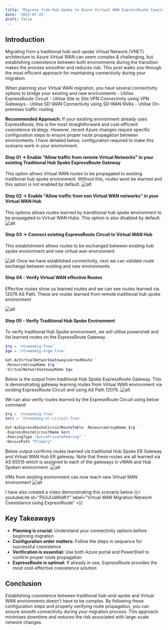 ```yaml
---
title: 'Migrate from Hub-Spoke to Azure Virtual WAN ExpressRoute Coexistence Guide'
date: '2025-07-25'
draft: false
---
```


## Introduction 
Migrating from a traditional hub-and-spoke Virtual Network (VNET) architecture to Azure Virtual WAN can seem complex & challenging, but establishing coexistence between both environments during the transition makes the process smoother and reduces risk. This post walks you through the most efficient approach for maintaining connectivity during your migration.

When planning your Virtual WAN migration, you have several connectivity options to bridge your existing and new environments
	- Utilise ExpressRoute Circuit 
	- Utilise Site to Site VPN Connectivity using VPN Gateways
	- Utilise SD-WAN Connectivity using SD-WAN NVAs 
	- Utilise On-premises traffic routing 

**Recommended Approach:** If your existing environment already uses ExpressRoute, this is the most straightforward and cost-efficient coexistence strategy. However, recent Azure changes require specific configuration steps to ensure proper route propagation between environments. I have detailed below, configuration required to make this scenario work in your environment. 
#### Step 01 -> Enable "Allow traffic from remote Virtual Networks" in your existing Traditional Hub Spoke ExpressRoute Gateway 
This option allows Virtual WAN routes to be propagated to existing traditional hub spoke environment. Without this, routes wont be learned and this option is not enabled by default. 
![alt](20250717223030.png)

#### Step 02 -> Enable "Allow traffic from non Virtual WAN networks" in your Virtual WAN Hub 
This options allows routes learned by tranditional hub spoke environment to be propagated to Virtual WAN Hubs. This option is also disabled by default. 
![alt](20250717223316.png)

#### Step 03 -> Connect existing ExpressRoute Circuit to Virtual WAN Hub 
This establishment allows routes to be exchanged between existing hub spoke environment and new virtual wan environment 

![alt](20250717223647.png)
Once we have established connectivity, next we can validate route exchange between existing and new environments 

#### Step 04 - Verify Virtual WAN effective Routes 
Effective routes show us learned routes and we can see routes learned via 12076 AS Path. These are routes learned from remote traditional hub spoke environment 

![alt](20250717224027.png)

#### Step 05 - Verify Traditional Hub Spoke Environment 
To verify traditional Hub Spoke environment, we will utilise powershell and list learned routes on the ExpressRoute Gateway 
```powershell 
$rg = 'ntvwanmig-fvvw'
$gw = 'ntvwanmig-ergw-fvvw'

Get-AzVirtualNetworkGatewayLearnedRoute `
-ResourceGroupName $rg `
-VirtualNetworkGatewayName $gw
```

Below is the output from traditional Hub Spoke ExpressRoute Gateway. This is demonstrating gateway learning routes from Virtual WAN environment via existing ExpressRoute Circuit and using AS Path 12076. 
![alt](20250717224353.png)

We can also verify routes learned by the ExpressRoute Circuit using below command 
```powershell 
$rg = 'ntvwanmig-fvvw'
$erc = 'ntvwanmig-er-circuit-fvvw'

Get-AzExpressRouteCircuitRouteTable -ResourceGroupName $rg `
-ExpressRouteCircuitName $erc `
-PeeringType "AzurePrivatePeering" `
-DevicePath "Primary"
```

Below output confirms routes learned via traditional Hub Spoke ER Gateway and Virtual WAN Hub ER gateway. Note that these routes are all learned via AS 65515 which is assigned to each of the gateways in vWAN and Hub Spoken environment. 
![alt](20250717224720.png)

VMs from existing environment can now reach new Virtual WAN environment 
![alt](20250717230346.png)

I have also created a video demonstrating this scenario below
{{< youtubeLite id="PjUiJUaWoWY" label="Virtual WAN Migration Network Coexistance using ExpressRoute" >}}


## Key Takeaways
- **Planning is crucial:** Understand your connectivity options before beginning migration
- **Configuration order matters:** Follow the steps in sequence for successful coexistence
- **Verification is essential:** Use both Azure portal and PowerShell to confirm proper route propagation
- **ExpressRoute is optimal:** If already in use, ExpressRoute provides the most cost-effective coexistence solution

## Conclusion
Establishing coexistence between traditional hub-and-spoke and Virtual WAN environments doesn't have to be complex. By following these configuration steps and properly verifying route propagation, you can ensure smooth connectivity during your migration process. This approach minimises downtime and reduces the risk associated with large-scale network changes.
